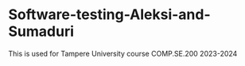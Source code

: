 # Software-testing-Aleksi-and-Sumaduri
This is used for Tampere University course COMP.SE.200 2023-2024
